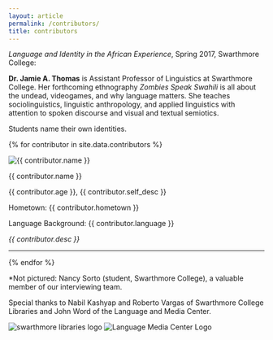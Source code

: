 ```yaml
---
layout: article
permalink: /contributors/
title: contributors
---
```


*Language and Identity in the African Experience*, Spring 2017, Swarthmore College:

   **Dr. Jamie A. Thomas** is Assistant Professor of Linguistics at Swarthmore College. Her forthcoming ethnography *Zombies Speak Swahili* is all about the undead, videogames, and why language matters. She teaches sociolinguistics, linguistic anthropology, and applied linguistics with attention to spoken discourse and visual and textual semiotics.   

Students name their own identities.

{% for contributor in site.data.contributors %}

<div class="contributor">
   
   <div class="author-image">
      <img src="{{ site.url }}/images/{{ contributor.image }}" alt="{{ contributor.name }}">
   </div><!-- ./author-image -->
   
   <div class="author-content">
      <p class="author-name" >{{ contributor.name }}</p>
      <p class="author-bio">{{ contributor.age }}, {{ contributor.self_desc }}</p>
      <p class="author-bio"><span>Hometown:</span> {{ contributor.hometown }}</p>
      <p class="author-bio"><span>Language Background:</span> {{ contributor.language }}</p>
   </div>
   
   <p class="author-bio"><em>{{ contributor.desc }}</em></p>
<hr/>
</div>

{% endfor %}

*Not pictured: Nancy Sorto (student, Swarthmore College), a valuable member of our interviewing team.

Special thanks to Nabil Kashyap and Roberto Vargas of Swarthmore College Libraries and John Word of the Language and Media Center.

![swarthmore libraries logo](../images/logo-mccabe-web.png)
![Language Media Center Logo](../images/LMC2.png)